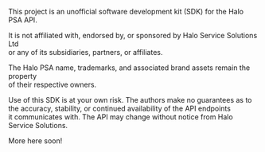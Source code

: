 This project is an unofficial software development kit (SDK) for the Halo PSA API.  

It is not affiliated with, endorsed by, or sponsored by Halo Service Solutions Ltd  
or any of its subsidiaries, partners, or affiliates.  

The Halo PSA name, trademarks, and associated brand assets remain the property  
of their respective owners.

Use of this SDK is at your own risk. The authors make no guarantees as to  
the accuracy, stability, or continued availability of the API endpoints  
it communicates with. The API may change without notice from Halo Service Solutions.

More here soon!
